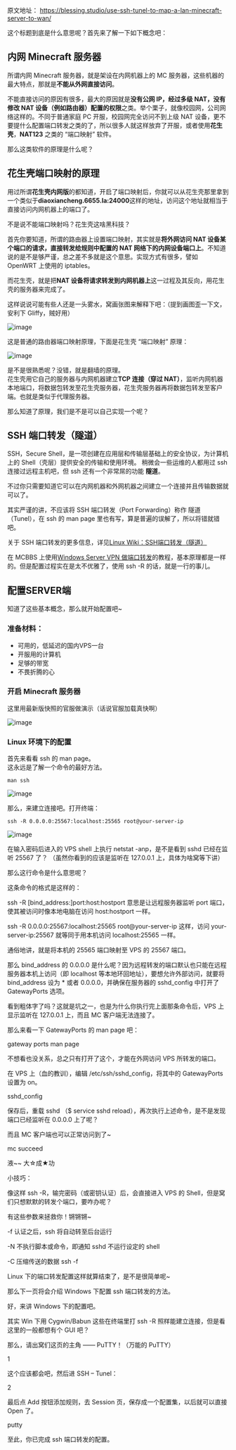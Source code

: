 原文地址：
https://blessing.studio/use-ssh-tunel-to-map-a-lan-minecraft-server-to-wan/

这个标题到底是什么意思呢？首先来了解一下如下概念吧：

## 内网 Minecraft 服务器

所谓内网 Minecraft 服务器，就是架设在内网机器上的 MC 服务器，这些机器的最大特点，那就是**不能从外网直接访问**。

不能直接访问的原因有很多，最大的原因就是**没有公网 IP，经过多级 NAT，没有修改 NAT 设备（例如路由器）配置的权限**之类。举个栗子，就像校园网，公司网络这样的。不同于普通家庭 PC 开服，校园网完全访问不到上级 NAT 设备，更不要提什么配置端口转发之类的了，所以很多人就这样放弃了开服，或者使用**花生壳**，**NAT123** 之类的 “端口映射” 软件。

那么这类软件的原理是什么呢？

## 花生壳端口映射的原理

用过所谓**花生壳内网版**的都知道，开启了端口映射后，你就可以从花生壳那里拿到一个类似于**diaoxiancheng.6655.la:24000**这样的地址，访问这个地址就相当于直接访问内网机器上的端口了。

不是说不能端口映射吗？花生壳这啥黑科技？

首先你要知道，所谓的路由器上设置端口映射，其实就是**将外网访问 NAT 设备某个端口的请求，直接转发给规则中配置的 NAT 网络下的内网设备端口上**。不知道说的是不是够严谨，总之差不多就是这个意思。实现方式有很多，譬如 OpenWRT 上使用的 iptables。

而花生壳，就是把**NAT 设备将请求转发到内网机器上**这一过程及其反向，用花生壳的服务器来完成了。

这样说说可能有些人还是一头雾水，窝画张图来解释下吧：（提到画图歪一下文，安利下 Gliffy，贼好用）

![image](https://user-images.githubusercontent.com/3422640/30767856-6d2bf78a-a033-11e7-8504-01a85dec8601.png)

这是普通的路由器端口映射原理，下面是花生壳 “端口映射” 原理：

![image](https://user-images.githubusercontent.com/3422640/30767870-8e9e62ea-a033-11e7-90ee-a3e485216416.png)

是不是很熟悉呢？没错，就是翻墙的原理。  
花生壳用它自己的服务器与内网机器建立**TCP 连接（穿过 NAT）**，监听内网机器本地端口，将数据包转发至花生壳服务器，花生壳服务器再将数据包转发至客户端。也就是类似于代理服务器。

那么知道了原理，我们是不是可以自己实现一个呢？

## SSH 端口转发（隧道）

SSH，Secure Shell，是一项创建在应用层和传输层基础上的安全协议，为计算机上的 Shell（壳层）提供安全的传输和使用环境。
稍微会一些运维的人都用过 ssh 连接过远程主机吧，但 ssh 还有一个非常屌的功能 **隧道**。

不过你只需要知道它可以在内网机器和外网机器之间建立一个连接并且传输数据就可以了。

其实严谨的讲，不应该将 SSH 端口转发（Port Forwarding）称作 隧道（Tunel），在 ssh 的 man page 里也有写，算是普遍的误解了，所以将错就错吧。

关于 SSH 端口转发的更多信息，详见[Linux Wiki：SSH端口转发（隧道）](http://linux-wiki.cn/wiki/zh-hans/SSH%E7%AB%AF%E5%8F%A3%E8%BD%AC%E5%8F%91%EF%BC%88%E9%9A%A7%E9%81%93%EF%BC%89)

在 MCBBS 上使用[Windows Server VPN 做端口转发](http://www.mcbbs.net/thread-495758-1-1.html)的教程，基本原理都是一样的。但是配置过程实在是太不优雅了，使用 ssh -R 的话，就是一行的事儿。

## 配置SERVER端

知道了这些基本概念，那么就开始配置吧~

### 准备材料：

- 可用的，低延迟的国内VPS一台
- 开服用的计算机
- 足够的带宽
- 不畏折腾的心


### 开启 Minecraft 服务器

这里用最新版快照的官服做演示（话说官服加载真快啊）

![image](https://user-images.githubusercontent.com/3422640/30788558-82d8dc3e-a163-11e7-8745-91cbd6c4192d.png)

### Linux 环境下的配置

首先来看看 ssh 的 man page。  
这永远是了解一个命令的最好方法。

    man ssh
    
![image](https://user-images.githubusercontent.com/3422640/30788615-4dd82232-a164-11e7-86f6-8d257b3736d6.png)

那么，来建立连接吧。打开终端：

    ssh -R 0.0.0.0:25567:localhost:25565 root@your-server-ip

![image](https://user-images.githubusercontent.com/3422640/30788635-763728d6-a164-11e7-9632-996cc7f37394.png)

在输入密码后进入的 VPS shell 上执行 netstat -anp，是不是看到 sshd 已经在监听 25567 了？ （虽然你看到的应该是监听在 127.0.0.1 上，具体为啥窝等下讲）

那么这行命令是什么意思呢？

这条命令的格式是这样的：

ssh -R [bind_address:]port:host:hostport
意思是让远程服务器监听 port 端口，使其被访问时像本地电脑在访问 host:hostport 一样。

ssh -R 0.0.0.0:25567:localhost:25565 root@your-server-ip
这样，访问 your-server-ip:25567 就等同于用本机访问 localhost:25565 一样。

通俗地讲，就是将本机的 25565 端口映射至 VPS 的 25567 端口。

那么 bind_address 的 0.0.0.0 是什么呢？因为远程转发的端口默认也只能在远程服务器本机上访问（即 localhost 等本地环回地址），要想允许外部访问，就要将 bind_address 设为 * 或者 0.0.0.0，并确保在服务器的 sshd_config 中打开了 GatewayPorts 选项。

看到粗体字了吗？这就是坑之一，也是为什么你执行完上面那条命令后，VPS 上显示监听在 127.0.0.1 上，而且 MC 客户端无法连接了。

那么来看一下 GatewayPorts 的 man page 吧：

gateway ports man page

不想看也没关系，总之只有打开了这个，才能在外网访问 VPS 所转发的端口。

在 VPS 上（血的教训），编辑 /etc/ssh/sshd_config，将其中的 GatewayPorts 设置为 on。

sshd_config

保存后，重载 sshd （$ service sshd reload），再次执行上述命令，是不是发现端口已经监听在 0.0.0.0 上了呢？

而且 MC 客户端也可以正常访问到了~

mc succeed

液~~ 大☆成★功

小技巧：

像这样 ssh -R，输完密码（或密钥认证）后，会直接进入 VPS 的 Shell，但是窝们只想默默的转发个端口，要咋办呢？

有这些参数来拯救你！锵锵锵~

-f 认证之后，ssh 将自动转至后台运行

-N 不执行脚本或命令，即通知 sshd 不运行设定的 shell

-C 压缩传送的数据
ssh -f

Linux 下的端口转发配置这样就算结束了，是不是很简单呢~

那么下一页将会介绍 Windows 下配置 ssh 端口转发的方法。

好，来讲 Windows 下的配置吧。

其实 Win 下用 Cygwin/Babun 这些在终端里打 ssh -R 照样能建立连接，但是看这里的一般都想有个 GUI 吧？

那么，请出窝们这页的主角 —— PuTTY！（万能的 PuTTY）

1

这个应该都会吧，然后进 SSH – Tunel：

2

最后点 Add 按钮添加规则，去 Session 页，保存成一个配置集，以后就可以直接 Open 了。

putty

至此，你已完成 ssh 端口转发的配置。

